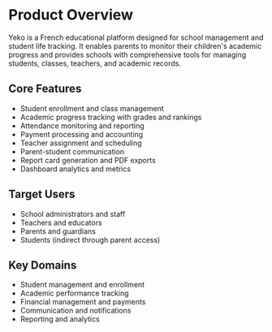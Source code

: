 # Product Overview

Yeko is a French educational platform designed for school management and student life tracking. It enables parents to monitor their children's academic progress and provides schools with comprehensive tools for managing students, classes, teachers, and academic records.

## Core Features
- Student enrollment and class management
- Academic progress tracking with grades and rankings
- Attendance monitoring and reporting
- Payment processing and accounting
- Teacher assignment and scheduling
- Parent-student communication
- Report card generation and PDF exports
- Dashboard analytics and metrics

## Target Users
- School administrators and staff
- Teachers and educators
- Parents and guardians
- Students (indirect through parent access)

## Key Domains
- Student management and enrollment
- Academic performance tracking
- Financial management and payments
- Communication and notifications
- Reporting and analytics
